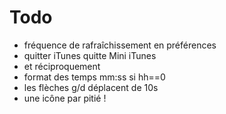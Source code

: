 # Todo #

* fréquence de rafraîchissement en préférences
* quitter iTunes quitte Mini iTunes
* et réciproquement
* format des temps mm:ss si hh==0
* les flèches g/d déplacent de 10s
* une icône par pitié !

